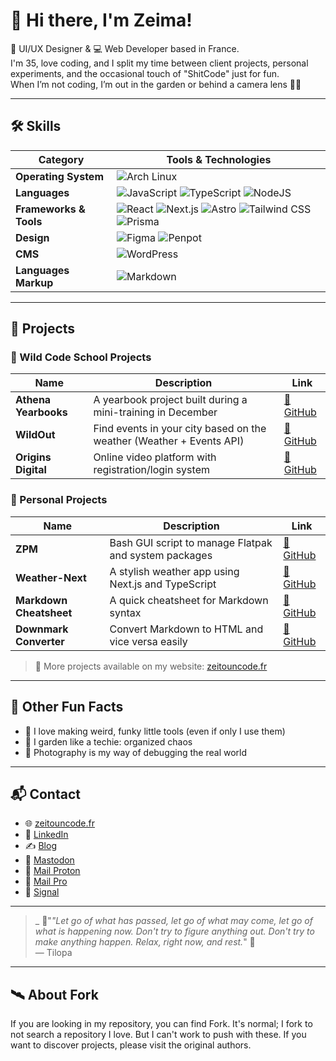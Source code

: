 # 👋 Hi there, I'm Zeima!

🎨 UI/UX Designer & 💻 Web Developer based in France.  
I'm 35, love coding, and I split my time between client projects, personal experiments, and the occasional touch of "ShitCode" just for fun.  
When I’m not coding, I’m out in the garden or behind a camera lens 📸🌱

---

## 🛠️ Skills

| Category             | Tools & Technologies |
|----------------------|----------------------|
| **Operating System** | ![Arch Linux](https://img.shields.io/badge/Arch_Linux-1793D1?style=for-the-badge&logo=arch-linux&logoColor=white) |
| **Languages**        | ![JavaScript](https://img.shields.io/badge/javascript-%23323330.svg?style=for-the-badge&logo=javascript&logoColor=%23F7DF1E) ![TypeScript](https://img.shields.io/badge/typescript-%23323330.svg?style=for-the-badge&logo=typescript&logoColor=blue) ![NodeJS](https://img.shields.io/badge/node.js-6DA55F?style=for-the-badge&logo=node.js&logoColor=white) |
| **Frameworks & Tools** | ![React](https://img.shields.io/badge/react-%2320232a.svg?style=for-the-badge&logo=react&logoColor=%2361DAFB) ![Next.js](https://img.shields.io/badge/next.js-%2320232a.svg?style=for-the-badge&logo=next.js&logoColor=white) ![Astro](https://img.shields.io/badge/astro-%2320232a.svg?style=for-the-badge&logo=astro&logoColor=purple) ![Tailwind CSS](https://img.shields.io/badge/tailwindcss-%2338B2AC.svg?style=for-the-badge&logo=tailwind-css&logoColor=white) ![Prisma](https://img.shields.io/badge/prisma-%2320232a.svg?style=for-the-badge&logo=prisma&logoColor=%2361DAFB) |
| **Design**           | ![Figma](https://img.shields.io/badge/figma-%23F24E1E.svg?style=for-the-badge&logo=figma&logoColor=white) ![Penpot](https://img.shields.io/badge/penpot-%23F24E1E.svg?style=for-the-badge&logo=penpot&logoColor=white) |
| **CMS**              | ![WordPress](https://img.shields.io/badge/WordPress-%23117AC9.svg?style=for-the-badge&logo=WordPress&logoColor=white) |
| **Languages Markup** | ![Markdown](https://img.shields.io/badge/markdown-%23000000.svg?style=for-the-badge&logo=markdown&logoColor=white) |

---

## 🚀 Projects

### 🧪 Wild Code School Projects

| Name               | Description                                                               | Link                                                                 |
|--------------------|---------------------------------------------------------------------------|----------------------------------------------------------------------|
| **Athena Yearbooks** | A yearbook project built during a mini-training in December             | [🔗 GitHub](https://github.com/zeitounmax/athena)                    |
| **WildOut**        | Find events in your city based on the weather (Weather + Events API)      | [🔗 GitHub](https://github.com/zeitounmax/WCSReims2023-Pro2-wild-out)                   |
| **Origins Digital** | Online video platform with registration/login system                     | [🔗 GitHub](https://github.com/zeitounmax/Project3-Origins-Digital)  |

### 🔧 Personal Projects

| Name                 | Description                                                            | Link                                                                 |
|----------------------|------------------------------------------------------------------------|----------------------------------------------------------------------|
| **ZPM**              | Bash GUI script to manage Flatpak and system packages                  | [🔗 GitHub](https://github.com/zeitounmax/zpm-flatpak)               |
| **Weather-Next**     | A stylish weather app using Next.js and TypeScript                     | [🔗 GitHub](https://github.com/zeitounmax/weather-Next)              |
| **Markdown Cheatsheet** | A quick cheatsheet for Markdown syntax                             | [🔗 GitHub](https://github.com/zeitounmax/Markdown-Cheetshet-)       |
| **Downmark Converter** | Convert Markdown to HTML and vice versa easily                       | [🔗 GitHub](https://github.com/zeitounmax/Downmark-Converter)        |

> 🔎 More projects available on my website: [zeitouncode.fr](https://www.zeitouncode.fr)

---

## 🧭 Other Fun Facts

- 🔨 I love making weird, funky little tools (even if only I use them)
- 🌿 I garden like a techie: organized chaos
- 📸 Photography is my way of debugging the real world

---

## 📬 Contact

- 🌐 [zeitouncode.fr](https://zeitouncode.fr/)
- 💼 [LinkedIn](Disconnected)
- ✍️ [Blog](https://zeima08.com/)
- 🐘 [Mastodon](https://piaille.fr/@thirymaximilien)
- 📧 [Mail Proton](mailto:maximilien.thiry@protonmail.com)
- 📧 [Mail Pro](mailto:bonjour.zeitouncode@zeima.fr)
- 📲 [Signal](https://signal.me/#eu/Q95OzAsHMR4Q0yzZu08xYFDKXfn)

---

> _ :lotus:"*"Let go of what has passed, let go of what may come, let go of what is happening now. Don't try to figure anything out. Don't try to make anything happen. Relax, right now, and rest.*" :lotus:  
> — Tilopa

---

## 🛰️ About Fork
If you are looking in my repository, you can find Fork. 
It's normal; I fork to not search a repository I love. But I can't work to push with these. If you want to discover projects, please visit the original authors.

